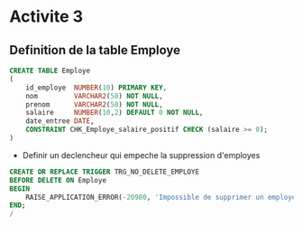 # Activite 3

## Definition de la table Employe

```sql
CREATE TABLE Employe
(
    id_employe  NUMBER(10) PRIMARY KEY,
    nom         VARCHAR2(50) NOT NULL,
    prenom      VARCHAR2(50) NOT NULL,
    salaire     NUMBER(10,2) DEFAULT 0 NOT NULL,
    date_entree DATE,
    CONSTRAINT CHK_Employe_salaire_positif CHECK (salaire >= 0);
)
```

* Definir un declencheur qui empeche la suppression d'employes

```sql
CREATE OR REPLACE TRIGGER TRG_NO_DELETE_EMPLOYE
BEFORE DELETE ON Employe
BEGIN
    RAISE_APPLICATION_ERROR(-20980, 'Impossible de supprimer un employe');
END;
/
```
